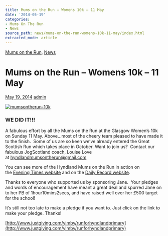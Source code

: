 ```yaml
---
title: Mums on the Run – Womens 10k – 11 May
date: '2014-05-19'
categories:
- Mums On The Run
- News
source_path: news/mums-on-the-run-womens-10k-11-may/index.html
extracted_mode: article
---
```

[Mums on the Run](category/mums-on-the-run/), [News](category/news/)

# Mums on the Run – Womens 10k – 11 May

[May 19, 2014](news/mums-on-the-run-womens-10k-11-may/) [admin](author/admin/)

[![mumsontherun-10k](/assets/images/2014/05/mumsontherun-10k.jpg)](/assets/images/2014/05/mumsontherun-10k.jpg)

### WE DID IT!!!

A fabulous effort by all the Mums on the Run at the Glasgow Women’s 10k on Sunday 11 May. Above…most of the cheery team pleased to have made it to the finish. &nbsp;Some of us are so keen we’ve already entered the Great Scottish Run which takes place in October. Want to join us? &nbsp;Contact our fabulous JogScotland coach, Louise Love at&nbsp;[hyndlandmumsontherun@gmail.com](mailto:hyndlandmumsontherun@gmail.com)

You can see more of the Hyndland Mums on the Run in action on the&nbsp;[Evening Times website](http://t.ymlp211.net/eyyaxaujweharauwbavaewm/click.php)&nbsp;and on the&nbsp;[Daily Record website](http://t.ymlp211.net/mssaaaujwehanauwbapaewm/click.php).

Thanks to everyone who supported us by sponsoring Jane. &nbsp;Your pledges and words of encouragement have meant a great deal and spurred Jane on to her PB of 1hour10mins2secs, and have raised well over her £500 target for the school!

It’s still not too late to make a pledge if you want to. Just click on the link to make your pledge. Thanks!

[http://www.justgiving.com/yimby/runforhyndlandprimary](http://www.justgiving.com/yimby/runforhyndlandprimary)
